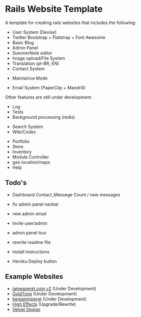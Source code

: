 # Rails Website Template

A template for creating rails websites that includes the following:

* User System (Devise)
* Twitter Bootstrap + Flatstrap + Font Awesome
* Basic Blog
* Admin Panel
* SummerNote editor
* Image upload/File System
* Translation (pt-BR, EN)
* Contact System
- Maintaince Mode
* Email System (PaperClip + Mandrill)

Other features are still under development:

- Log
- Tests
- Background processing (redis)

* Search System
* Wiki/Codex
- Portfolio
- Store
- Inventory
- Module Controller
- geo location/maps
- Help

## Todo's

* Dashboard Contact_Messege Count / new messages
* fix admin panel navbar


* new admin email 
* Invite user/admin
* admin panel tour

* rewrite readme file
* Install instructions
* Heroku Deploy button

## Example Websites

- [jamesperet.com v2](http://jamesperet.com) (Under Development)
- [GoldTone](http://goldtone.com) (Under Development)
- [benjaminperet](http://benjaminperet.com) (Under Development)
- [High Effects](http://higheffects.com.br) (Upgrade/Rewrite)
- [Velvet Design](http://www.velvetdesign.com.br)
